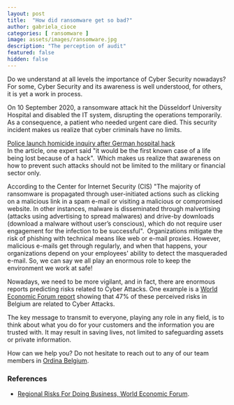 ```yaml
---
layout: post
title:  "How did ransomware get so bad?"
author: gabriela_cioce
categories: [ ransomware ]
image: assets/images/ransomware.jpg
description: "The perception of audit"
featured: false
hidden: false
---
```

Do we understand at all levels the importance of Cyber Security nowadays? For some, Cyber Security and its awareness is well understood, for others, it is yet a work in process. <br>

On 10 September 2020, a ransomware attack hit the Düsseldorf University Hospital and disabled the IT system, disrupting the operations temporarily. As a consequence, a patient who needed urgent care died. This security incident makes us realize that cyber criminals have no limits. 

[Police launch homicide inquiry after German hospital hack](https://www.bbc.com/news/technology-54204356) 
<br>
 In the article, one expert said "it would be the first known case of a life being lost because of a hack".  Which makes us realize that awareness on how to prevent such attacks should not be limited to the military or financial sector only. 

 

According to the Center for Internet Security (CIS) "The majority of ransomware is propagated through user-initiated actions such as clicking on a malicious link in a spam e-mail or visiting a malicious or compromised website. In other instances, malware is disseminated through malvertising (attacks using advertising to spread malwares) and drive-by downloads (download a malware without user’s conscious), which do not require user engagement for the infection to be successful".  Organizations mitigate the risk of phishing with technical means like web or e-mail proxies. However, malicious e-mails get through regularly, and when that happens, your organizations depend on your employees' ability to detect the masqueraded e-mail. So, we can say we all play an enormous role to keep the environment we work at safe! <br> 

Nowadays, we need to be more vigilant, and in fact, there are enormous reports predicting risks related to Cyber Attacks. One example is a [World Economic Forum report](https://widgets.weforum.org/regionalrisks2020/home.html) showing that 47% of these perceived risks in Belgium are related to Cyber Attacks. <br>

The key message to transmit to everyone, playing any role in any field, is to think about what you do for your customers and the information you are trusted with. It may result in saving lives, not limited to safeguarding assets or private information. 

How can we help you? Do not hesitate to reach out to any of our team members in [Ordina Belgium](https://www.ordina.be/diensten/security-and-privacy/). 

### References


 * [Regional Risks For Doing Business, World Economic Forum](https://widgets.weforum.org/regionalrisks2020/home.html).
